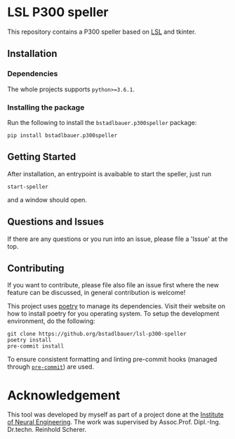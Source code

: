 # LSL P300 speller
This repository contains a P300 speller based on [LSL](https://github.com/sccn/labstreaminglayer) and tkinter.

## Installation

### Dependencies
The whole projects supports `python>=3.6.1`.

### Installing the package
Run the following to install the `bstadlbauer.p300speller` package:
```
pip install bstadlbauer.p300speller
```

## Getting Started
After installation, an entrypoint is avaibable to start the speller, just run
```
start-speller
```
and a window should open.

## Questions and Issues
If there are any questions or you run into an issue, please file a 'Issue' at the top.

## Contributing
If you want to contribute, please file also file an issue first where the new feature can be discussed, in general
contribution is welcome!

This project uses [poetry](https://python-poetry.org/) to manage its dependencies. Visit their website on how to install
poetry for you operating system.
To setup the development environment, do the following:
```
git clone https://github.org/bstadlbauer/lsl-p300-speller
poetry install
pre-commit install
```
To ensure consistent formatting and linting pre-commit hooks (managed through [`pre-commit`](https://pre-commit.com/))
are used.

# Acknowledgement
This tool was developed by myself as part of a project done at the
[Institute of Neural Engineering](https://www.tugraz.at/institutes/ine/home/).
The work was supervised by Assoc.Prof. Dipl.-Ing. Dr.techn. Reinhold Scherer.
